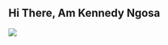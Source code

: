 ## Hi There, Am Kennedy Ngosa

<img src="https://github-readme-stats.vercel.app/api?username=kennedyng&show_icons=true&theme=radical&title_color=#22222" />
